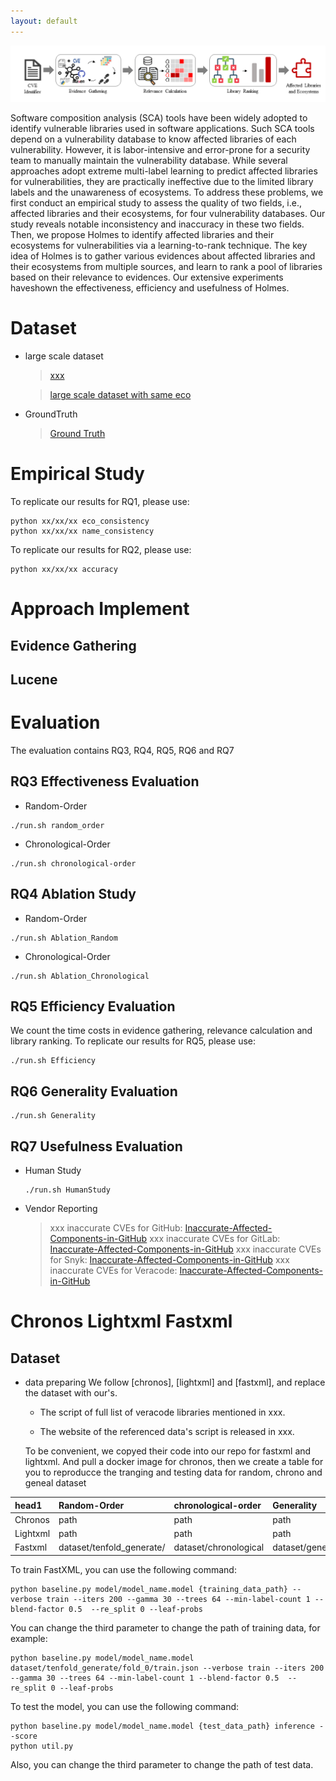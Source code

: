 ```yaml
---
layout: default
---
```


![Octocat](approach.png)


Software composition analysis (SCA) tools have been widely adopted to identify vulnerable libraries used in software applications. Such SCA tools depend on a vulnerability database to know affected libraries of each vulnerability. However, it is labor-intensive and error-prone for a security team to manually maintain the vulnerability database. While
several approaches adopt extreme multi-label learning to predict affected libraries for vulnerabilities, they are practically ineffective due to the limited library labels and the unawareness of ecosystems. To address these problems, we first conduct an empirical study to assess the quality of two fields, i.e., affected libraries and their ecosystems, for four vulnerability databases. Our study reveals notable inconsistency and inaccuracy in these two fields. Then, we propose
Holmes to identify affected libraries and their ecosystems for vulnerabilities via a learning-to-rank technique. The key idea of Holmes is to gather various evidences about affected libraries and their ecosystems from multiple sources, and learn to rank a pool of libraries based on their relevance to evidences. Our extensive experiments haveshown the effectiveness, efficiency and usefulness of Holmes.

# Dataset

* large scale dataset
    > [xxx](https://github.com/)
    
    > [large scale dataset with same eco](https://github.com/)
* GroundTruth
    > [Ground Truth](https://github.com/)

# Empirical Study

To replicate our results for RQ1, please use:
```
python xx/xx/xx eco_consistency
python xx/xx/xx name_consistency  
```
To replicate our results for RQ2, please use:
```
python xx/xx/xx accuracy
```

# Approach Implement


## Evidence Gathering


## Lucene

# Evaluation
The evaluation contains RQ3, RQ4, RQ5, RQ6 and RQ7

## RQ3 Effectiveness Evaluation

* Random-Order
```
./run.sh random_order
```

* Chronological-Order
```
./run.sh chronological-order
```

## RQ4 Ablation Study

* Random-Order
```
./run.sh Ablation_Random
```

* Chronological-Order
```
./run.sh Ablation_Chronological
```

## RQ5 Efficiency Evaluation

We count the time costs in evidence gathering, relevance calculation and library ranking.
To replicate our results for RQ5, please use:

```
./run.sh Efficiency
```

## RQ6 Generality Evaluation

```
./run.sh Generality
```

## RQ7 Usefulness Evaluation

* Human Study

    ```
    ./run.sh HumanStudy
    ```

* Vendor Reporting

    > xxx inaccurate CVEs for GitHub: [Inaccurate-Affected-Components-in-GitHub]()
    > xxx inaccurate CVEs for GitLab: [Inaccurate-Affected-Components-in-GitHub]()
    > xxx inaccurate CVEs for Snyk: [Inaccurate-Affected-Components-in-GitHub]()
    > xxx inaccurate CVEs for Veracode: [Inaccurate-Affected-Components-in-GitHub]()


# Chronos Lightxml Fastxml

## Dataset
- data preparing
    We follow [chronos], [lightxml] and [fastxml], and replace the dataset with our's. 
    - The script of full list of veracode libraries mentioned in xxx.

    - The website of the referenced data's script is released in xxx.

    To be convenient, we copyed their code into our repo for fastxml and lightxml. And pull a docker image for chronos, then we create a table for you to reproducce the tranging and testing data for random, chrono and geneal dataset


| head1        | Random-Order        | chronological-order   | Generality | 
|:-------------|:-------------|:-------------|:-------------| 
| Chronos      | path   | path          | path    | 
| Lightxml     | path     | path           | path    | 
| Fastxml      | dataset/tenfold_generate/       | dataset/chronological               | dataset/general   |

To train FastXML, you can use the following command:
```
python baseline.py model/model_name.model {training_data_path} --verbose train --iters 200 --gamma 30 --trees 64 --min-label-count 1 --blend-factor 0.5  --re_split 0 --leaf-probs
```
You can change the third parameter to change the path of training data, for example: 
```
python baseline.py model/model_name.model dataset/tenfold_generate/fold_0/train.json --verbose train --iters 200 --gamma 30 --trees 64 --min-label-count 1 --blend-factor 0.5  --re_split 0 --leaf-probs
```

To test the model, you can use the following command: 
```
python baseline.py model/model_name.model {test_data_path} inference --score
python util.py
```
Also, you can change the third parameter to change the path of test data. 


